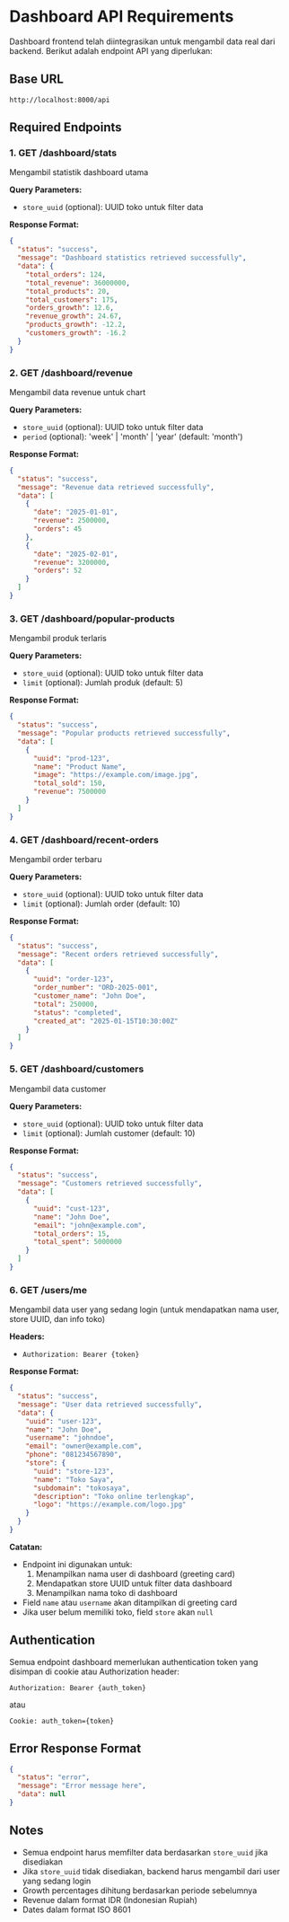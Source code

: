 # Dashboard API Requirements

Dashboard frontend telah diintegrasikan untuk mengambil data real dari backend. Berikut adalah endpoint API yang diperlukan:

## Base URL
```
http://localhost:8000/api
```

## Required Endpoints

### 1. GET /dashboard/stats
Mengambil statistik dashboard utama

**Query Parameters:**
- `store_uuid` (optional): UUID toko untuk filter data

**Response Format:**
```json
{
  "status": "success",
  "message": "Dashboard statistics retrieved successfully",
  "data": {
    "total_orders": 124,
    "total_revenue": 36000000,
    "total_products": 20,
    "total_customers": 175,
    "orders_growth": 12.6,
    "revenue_growth": 24.67,
    "products_growth": -12.2,
    "customers_growth": -16.2
  }
}
```

### 2. GET /dashboard/revenue
Mengambil data revenue untuk chart

**Query Parameters:**
- `store_uuid` (optional): UUID toko untuk filter data
- `period` (optional): 'week' | 'month' | 'year' (default: 'month')

**Response Format:**
```json
{
  "status": "success",
  "message": "Revenue data retrieved successfully",
  "data": [
    {
      "date": "2025-01-01",
      "revenue": 2500000,
      "orders": 45
    },
    {
      "date": "2025-02-01",
      "revenue": 3200000,
      "orders": 52
    }
  ]
}
```

### 3. GET /dashboard/popular-products
Mengambil produk terlaris

**Query Parameters:**
- `store_uuid` (optional): UUID toko untuk filter data
- `limit` (optional): Jumlah produk (default: 5)

**Response Format:**
```json
{
  "status": "success",
  "message": "Popular products retrieved successfully",
  "data": [
    {
      "uuid": "prod-123",
      "name": "Product Name",
      "image": "https://example.com/image.jpg",
      "total_sold": 150,
      "revenue": 7500000
    }
  ]
}
```

### 4. GET /dashboard/recent-orders
Mengambil order terbaru

**Query Parameters:**
- `store_uuid` (optional): UUID toko untuk filter data
- `limit` (optional): Jumlah order (default: 10)

**Response Format:**
```json
{
  "status": "success",
  "message": "Recent orders retrieved successfully",
  "data": [
    {
      "uuid": "order-123",
      "order_number": "ORD-2025-001",
      "customer_name": "John Doe",
      "total": 250000,
      "status": "completed",
      "created_at": "2025-01-15T10:30:00Z"
    }
  ]
}
```

### 5. GET /dashboard/customers
Mengambil data customer

**Query Parameters:**
- `store_uuid` (optional): UUID toko untuk filter data
- `limit` (optional): Jumlah customer (default: 10)

**Response Format:**
```json
{
  "status": "success",
  "message": "Customers retrieved successfully",
  "data": [
    {
      "uuid": "cust-123",
      "name": "John Doe",
      "email": "john@example.com",
      "total_orders": 15,
      "total_spent": 5000000
    }
  ]
}
```

### 6. GET /users/me
Mengambil data user yang sedang login (untuk mendapatkan nama user, store UUID, dan info toko)

**Headers:**
- `Authorization: Bearer {token}`

**Response Format:**
```json
{
  "status": "success",
  "message": "User data retrieved successfully",
  "data": {
    "uuid": "user-123",
    "name": "John Doe",
    "username": "johndoe",
    "email": "owner@example.com",
    "phone": "081234567890",
    "store": {
      "uuid": "store-123",
      "name": "Toko Saya",
      "subdomain": "tokosaya",
      "description": "Toko online terlengkap",
      "logo": "https://example.com/logo.jpg"
    }
  }
}
```

**Catatan:**
- Endpoint ini digunakan untuk:
  1. Menampilkan nama user di dashboard (greeting card)
  2. Mendapatkan store UUID untuk filter data dashboard
  3. Menampilkan nama toko di dashboard
- Field `name` atau `username` akan ditampilkan di greeting card
- Jika user belum memiliki toko, field `store` akan `null`

## Authentication
Semua endpoint dashboard memerlukan authentication token yang disimpan di cookie atau Authorization header:

```
Authorization: Bearer {auth_token}
```

atau

```
Cookie: auth_token={token}
```

## Error Response Format
```json
{
  "status": "error",
  "message": "Error message here",
  "data": null
}
```

## Notes
- Semua endpoint harus memfilter data berdasarkan `store_uuid` jika disediakan
- Jika `store_uuid` tidak disediakan, backend harus mengambil dari user yang sedang login
- Growth percentages dihitung berdasarkan periode sebelumnya
- Revenue dalam format IDR (Indonesian Rupiah)
- Dates dalam format ISO 8601
